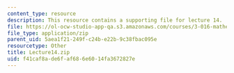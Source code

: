 ```yaml
---
content_type: resource
description: This resource contains a supporting file for lecture 14.
file: https://ol-ocw-studio-app-qa.s3.amazonaws.com/courses/3-016-mathematics-for-materials-scientists-and-engineers-fall-2005/f41caf8ade6faf686e6014fa3672827e_Lecture14.zip
file_type: application/zip
parent_uid: 5aea1f21-249f-c24b-e22b-9c38fbac095e
resourcetype: Other
title: Lecture14.zip
uid: f41caf8a-de6f-af68-6e60-14fa3672827e
---
```

